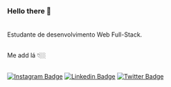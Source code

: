 ### Hello there 👋<br><br>

Estudante de desenvolvimento Web Full-Stack. <br> <br>

Me add lá 👇🏼 <br><br>

[![Instagram Badge](https://img.shields.io/badge/Instagram-E4405F?style=for-the-badge&logo=instagram&logoColor=white)](https://www.instagram.com/cesar.sotnas) 
[![Linkedin Badge](https://img.shields.io/badge/LinkedIn-0077B5?style=for-the-badge&logo=linkedin&logoColor=white)](https://www.linkedin.com/in/carlos-cesar-774a7a27) 
[![Twitter Badge](https://img.shields.io/badge/Twitter-1DA1F2?style=for-the-badge&logo=twitter&logoColor=white)](https://twitter.com/CarlosCesariana)



